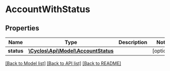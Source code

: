 # AccountWithStatus

## Properties
Name | Type | Description | Notes
------------ | ------------- | ------------- | -------------
**status** | [**\Cyclos\Api\Model\AccountStatus**](AccountStatus.md) |  | [optional] 

[[Back to Model list]](../../README.md#documentation-for-models) [[Back to API list]](../../README.md#documentation-for-api-endpoints) [[Back to README]](../../README.md)

